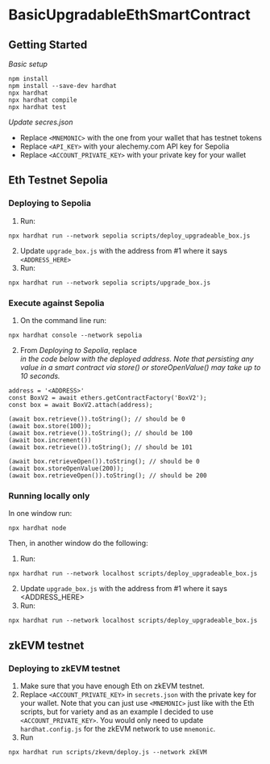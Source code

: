 # BasicUpgradableEthSmartContract

## Getting Started

*Basic setup*

```
npm install
npm install --save-dev hardhat
npx hardhat
npx hardhat compile
npx hardhat test
```

*Update secres.json*
* Replace `<MNEMONIC>` with the one from your wallet that has testnet tokens
* Replace `<API_KEY>` with your alechemy.com API key for Sepolia
* Replace `<ACCOUNT_PRIVATE_KEY>` with your private key for your wallet

## Eth Testnet Sepolia

### Deploying to Sepolia

1. Run:
```
npx hardhat run --network sepolia scripts/deploy_upgradeable_box.js
```

2. Update `upgrade_box.js` with the address from #1 where it says `<ADDRESS_HERE>`
3. Run:
```
npx hardhat run --network sepolia scripts/upgrade_box.js
```

### Execute against Sepolia

1. On the command line run:

```
npx hardhat console --network sepolia
```
2. From *Deploying to Sepolia*, replace *<ADDRESS>* in the code below with the deployed address. Note that persisting any value in a smart contract via _store()_ or _storeOpenValue()_ may take up to 10 seconds.
```
address = '<ADDRESS>'
const BoxV2 = await ethers.getContractFactory('BoxV2');
const box = await BoxV2.attach(address);

(await box.retrieve()).toString(); // should be 0
(await box.store(100));
(await box.retrieve()).toString(); // should be 100 
(await box.increment())
(await box.retrieve()).toString(); // should be 101 

(await box.retrieveOpen()).toString(); // should be 0
(await box.storeOpenValue(200));
(await box.retrieveOpen()).toString(); // should be 200
```

### Running locally only

In one window run:
```
npx hardhat node
```

Then, in another window do the following:

1. Run:
```
npx hardhat run --network localhost scripts/deploy_upgradeable_box.js
```

2. Update `upgrade_box.js` with the address from #1 where it says <ADDRESS_HERE>
3. Run:
```
npx hardhat run --network localhost scripts/deploy_upgradeable_box.js
```

## zkEVM testnet

### Deploying to zkEVM testnet

1. Make sure that you have enough Eth on zkEVM testnet.
2. Replace `<ACCOUNT_PRIVATE_KEY>` in `secrets.json` with the private key for your wallet. Note that you can just use `<MNEMONIC>` just like with the Eth scripts, but for variety and as an example I decided to use `<ACCOUNT_PRIVATE_KEY>`. You would only need to update `hardhat.config.js` for the zkEVM network to use `mnemonic`.
3. Run

```
npx hardhat run scripts/zkevm/deploy.js --network zkEVM
```